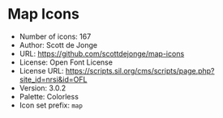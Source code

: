 # Map Icons

- Number of icons: 167
- Author: Scott de Jonge
- URL: https://github.com/scottdejonge/map-icons
- License: Open Font License
- License URL: https://scripts.sil.org/cms/scripts/page.php?site_id=nrsi&id=OFL
- Version: 3.0.2
- Palette: Colorless
- Icon set prefix: `map`
